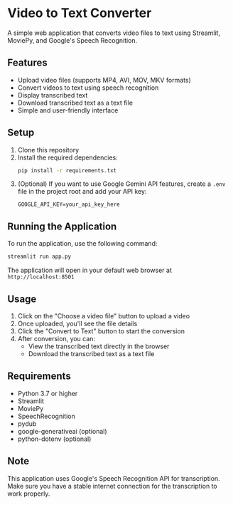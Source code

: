 # Video to Text Converter

A simple web application that converts video files to text using Streamlit, MoviePy, and Google's Speech Recognition.

## Features

- Upload video files (supports MP4, AVI, MOV, MKV formats)
- Convert videos to text using speech recognition
- Display transcribed text
- Download transcribed text as a text file
- Simple and user-friendly interface

## Setup

1. Clone this repository
2. Install the required dependencies:
   ```bash
   pip install -r requirements.txt
   ```
3. (Optional) If you want to use Google Gemini API features, create a `.env` file in the project root and add your API key:
   ```
   GOOGLE_API_KEY=your_api_key_here
   ```

## Running the Application

To run the application, use the following command:
```bash
streamlit run app.py
```

The application will open in your default web browser at `http://localhost:8501`

## Usage

1. Click on the "Choose a video file" button to upload a video
2. Once uploaded, you'll see the file details
3. Click the "Convert to Text" button to start the conversion
4. After conversion, you can:
   - View the transcribed text directly in the browser 
   - Download the transcribed text as a text file

## Requirements

- Python 3.7 or higher
- Streamlit
- MoviePy
- SpeechRecognition
- pydub
- google-generativeai (optional)
- python-dotenv (optional)

## Note

This application uses Google's Speech Recognition API for transcription. Make sure you have a stable internet connection for the transcription to work properly. 

